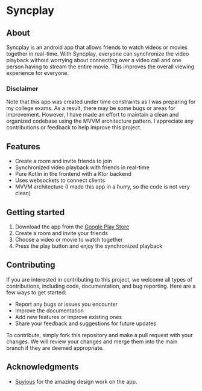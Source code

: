 # Syncplay

## About
Syncplay is an android app that allows friends to watch videos or movies together in real-time. With Syncplay, everyone can synchronize the video playback without worrying about connecting over a video call and one person having to stream the entire movie. This improves the overall viewing experience for everyone.

### Disclaimer
Note that this app was created under time constraints as I was preparing for my college exams. As a result, there may be some bugs or areas for improvement. However, I have made an effort to maintain a clean and organized codebase using the MVVM architecture pattern. I appreciate any contributions or feedback to help improve this project.

## Features
- Create a room and invite friends to join
- Synchronized video playback with friends in real-time
- Pure Kotlin in the frontend with a Ktor backend
- Uses websockets to connect clients
- MVVM architecture (I made this app in a hurry, so the code is not very clean)

## Getting started
1. Download the app from the [Google Play Store](https://play.google.com/store/apps/details?id=com.flyprosper.syncplay)
2. Create a room and invite your friends
3. Choose a video or movie to watch together
4. Press the play button and enjoy the synchronized playback

## Contributing
If you are interested in contributing to this project, we welcome all types of contributions, including code, documentation, and bug reporting. Here are a few ways to get started:

- Report any bugs or issues you encounter
- Improve the documentation
- Add new features or improve existing ones
- Share your feedback and suggestions for future updates

To contribute, simply fork this repository and make a pull request with your changes. We will review your changes and merge them into the main branch if they are deemed appropriate.

## Acknowledgments
- [Suyious](https://github.com/Suyious) for the amazing design work on the app.